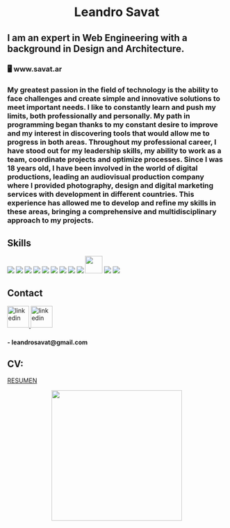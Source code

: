 <h1 align="center">Leandro Savat</h1>
<h2>I am an expert in Web Engineering with a background in Design and Architecture.</h2>
 <h3>🖥️ www.savat.ar</h3>
<h3>My greatest passion in the field of technology is the ability to face challenges and create simple and innovative solutions to meet important needs.
I like to constantly learn and push my limits, both professionally and personally. My path in programming began thanks to my constant desire to improve and my interest in discovering tools that would allow me to progress in both areas.
Throughout my professional career, I have stood out for my leadership skills, my ability to work as a team, coordinate projects and optimize processes. Since I was 18 years old, I have been involved in the world of digital productions, leading an audiovisual production company where I provided photography, design and digital marketing services with development in different countries. This experience has allowed me to develop and refine my skills in these areas, bringing a comprehensive and multidisciplinary approach to my projects.</h3>

<h2>Skills</h2>
<a href="https://reactjs.org/" target="_blank"><img src="https://img.icons8.com/color/48/000000/react-native.png"/></a>
<a href="https://www.javascript.com/" target="_blank"><img src="https://img.icons8.com/color/48/000000/javascript.png"/></a>
<a href="https://www.w3schools.com/css/" target="_blank"><img src="https://img.icons8.com/color/48/000000/css3.png"/></a>
<a href="https://www.w3schools.com/html/" target="_blank"><img src="https://img.icons8.com/color/48/000000/html-5.png"/></a>
<a href="https://nodejs.org/" target="_blank"><img src="https://img.icons8.com/color/48/000000/nodejs.png"/></a>
<a href="https://expressjs.com/" target="_blank"><img src="https://img.icons8.com/color/48/000000/express.png"/></a>
<a href="https://www.mongodb.com/" target="_blank"><img src="https://img.icons8.com/color/48/000000/mongodb.png"/></a>
<a href="https://www.figma.com/" target="_blank"><img src="https://img.icons8.com/color/48/000000/npm.png"/></a>
<a href="https://www.figma.com/" target="_blank"><img src="https://img.icons8.com/color/48/000000/figma.png"/></a>
<a href="https://www.notion.so/es-es" target="_blank"><img width="40px" src="https://cdn.iconscout.com/icon/free/png-256/notion-2296040-1911999.png?f=webp&w=128"/></a>
<a href="https://github.com/" target="_blank"><img src="https://img.icons8.com/color/48/000000/github.png"/></a>
<a href="https://slack.com/" target="_blank"><img src="https://img.icons8.com/color/48/000000/slack.png"/></a>

<h2>Contact</h2>
<a href="https://www.linkedin.com/in/leandrosavat/" target="_blank">
<img height="50px" src=https://img.shields.io/badge/linkedin-%231E77B5.svg?&style=for-the-badge&logo=linkedin&logoColor=white alt=linkedin style="margin-bottom: 5px;" />
</a>  
<a href="https://wa.me/5493435267411" target="_blank">
<img height="50px" src=https://i0.wp.com/chilitoconlimon.com/wp-content/uploads/2022/07/whatsapp-logo-.png?resize=770%2C274&ssl=1 alt=linkedin style="margin-bottom: 5px;" />
</a><h4>- leandrosavat@gmail.com</h4>

## CV: 
<a style="justify-content: center" href="https://docs.google.com/document/d/1DwzB3G5ETn7pWqkfKoc2vdY0rDa2Jqff6ZerDLpsR-Q/edit?usp=sharing">RESUMEN</a>
<div align="center"><img height="300px" src="https://humanyze.com/wp-content/uploads/2020/11/Draft_03_01.gif"> </div>

